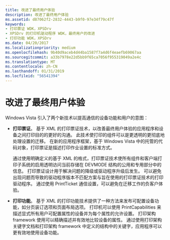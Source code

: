 ```yaml
---
title: 改进了最终用户体验
description: 改进了最终用户体验
ms.assetid: d87062f2-2832-4443-b9f0-97e34f79c47f
keywords:
- 打印票证 WDK，XPSDrv
- XPSDrv 的打印机驱动程序 WDK，最终用户的改进
- 打印功能 WDK，XPSDrv
ms.date: 04/20/2017
ms.localizationpriority: medium
ms.openlocfilehash: 9b40d9aceb4d44ba1587f7a4d6f4eaefb69067aa
ms.sourcegitcommit: a33b7978e22d5bb9f65ca7056f955319049a2e4c
ms.translationtype: MT
ms.contentlocale: zh-CN
ms.lasthandoff: 01/31/2019
ms.locfileid: "56541394"
---
```

# <a name="improved-end-user-experience"></a>改进了最终用户体验


Windows Vista 引入了两个新技术以提高通信的设备功能和用户的意图：

-   **打印票证**。 基于 XML 的打印票证技术，以改善最终用户体验的应用程序和设备之间打印目的的更好的沟通。 此技术使打印的组件可以是更透明的更彻底地处理设置的迁移。 在新的应用程序框架，基于 Windows Vista 中的托管的代码对象，打印票证是描述打印作业设置的标准方式。

    通过使用明确定义的基于 XML 的格式，打印票证技术使所有组件和客户端打印子系统的启用透明访问当前存储在 DEVMODE 结构的公用和专用部分中的信息。 打印票证设计用于解决问题的降级或驱动程序升级后发生。 可以避免出现问题而导致的驱动程序版本不匹配方案与旨在使用的打印票证技术的打印驱动程序。 通过使用 PrintTicket 通信设置，可以避免在迁移工作的负客户体验。

-   **打印功能**。 基于 XML 的打印功能技术提供了一种方法来发布可配置设备功能，如分页装订选项和页面布局选项。 打印机可以使用 PrintCapabilities 来描述显式所有用户可配置属性的设备并为每个属性的允许设置。 打印架构 framework 使用可以精确描述并有效地比较设备的属性。 通过使用打印架构关键字文档和打印架构 framework 中定义的结构中的关键字，应用程序可以更有效地使用设备功能。

 

 




